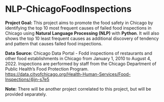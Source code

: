 # NLP-ChicagoFoodInspections

**Project Goal:**
This project aims to promote the food safety in Chicago by identifying the top 10 most frequent causes of failed food inspections in Chicago using **Natural Language Processing (NLP)** with **Python**. It will also shows the top 10 least frequent causes as additional discovery of tendency and pattern that causes failed food inspections.

**Data Source:**
Chicago Data Portal - Fodd inspections of restaurants and other food establishments in Chicago from January 1, 2010 to August 4, 2022. Inspections are performed by staff from the Chicago Department of Public Health’s Food Protection Program. https://data.cityofchicago.org/Health-Human-Services/Food-Inspections/4ijn-s7e5

**Note:**
There will be another project correlated to this project, but will be provided separately.

